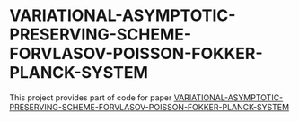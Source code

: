 # VARIATIONAL-ASYMPTOTIC-PRESERVING-SCHEME-FORVLASOV-POISSON-FOKKER-PLANCK-SYSTEM
This project provides part of code for paper [VARIATIONAL-ASYMPTOTIC-PRESERVING-SCHEME-FORVLASOV-POISSON-FOKKER-PLANCK-SYSTEM](https://arxiv.org/abs/2007.01969) 
